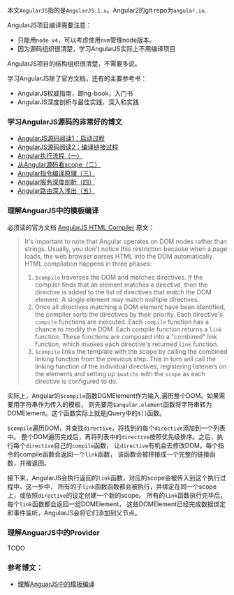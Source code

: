 
本文`AngularJS`指的是`AngularJS 1.x`。Angular2的git repo为`angular.io`.

AngularJS项目编译需要注意：
 - 只能用`node v4`，可以考虑使用`nvm`管理node版本。
 - 因为源码组织很清楚，学习AngularJS实际上不用编译项目

AngularJS项目的结构组织很清楚，不需要多说。

学习AngularJS除了官方文档，还有的主要参考书：
 - AngularJS权威指南，即ng-book，入门书
 - AngularJS深度剖析与最佳实践，深入和实践


### 学习AngularJS源码的非常好的博文
 - [AngularJS源码阅读1：启动过程](http://liuwanlin.info/angularjsyuan-ma-yue-du-1qi-dong-guo-cheng/)
 - [AngularJS源码阅读2：编译链接过程](http://liuwanlin.info/angularjsyuan-ma-yue-du-2bian-yi-lian-jie-guo-cheng/)
 - [Angular执行流程（一）](http://www.aliued.com/?p=3176)
 - [从Angular源码看scope（二）](http://www.aliued.com/?p=3180)
 - [Angular指令编译原理（三）](http://www.aliued.com/?p=3190)
 - [Angular服务深度剖析（四）](http://www.aliued.com/?p=3195)
 - [Angular路由深入浅出（五）](http://www.aliued.com/?p=99)


### 理解AnguarJS中的模板编译

必须读的官方文档 [AngularJS HTML Compiler](https://docs.angularjs.org/guide/compiler) 原文：

> It's important to note that Angular operates on DOM nodes rather than strings. Usually, you don't notice this  restriction because when a page loads, the web browser parses HTML into the DOM automatically. HTML compilation happens in three phases:
> 1. `$compile` traverses the DOM and matches directives. If the compiler finds that an element matches a directive, then the directive is added to the list of directives that match the DOM element. A single element may match multiple directives.
> 2. Once all directives matching a DOM element have been identified, the compiler sorts the directives by their priority. Each directive's `compile` functions are executed. Each `compile` function has a chance to modify the DOM. Each compile function returns a `link` function. These functions are composed into a "combined" link function, which invokes each directive's returned `link` function.
> 3. `$compile` links the template with the scope by calling the combined linking function from the previous step. This in turn will call the linking function of the individual directives, registering listeners on the elements and setting up `$watchs` with the `scope` as each directive is configured to do.

实际上，Angular的`$compile`函数DOMElement作为输入,遍历整个DOM。如果需要用字符串作为传入的模板，
则先要用`$angular.element`函数将字符串转为DOMElement。这个函数实际上就是jQuery中的`$()`函数。

`$compile`遍历DOM，并查找`directive`，将找到的每个`directive`添加到一个列表中。
整个DOM遍历完成后，再将列表中的`directive`按照优先级排序。之后，执行每个`directive`自己的`compile`函数，
让`directive`有机会去修改DOM。每个指令的compile函数会返回一个`link`函数，
该函数会被拼接成一个完整的链接函数，并被返回。

接下来，AngularJS会执行返回的`link`函数，对应的scope会被传入到这个执行过程中。这一步中，
所有的子`link`函数函数都会被执行，并绑定在同一个scope上，或依照`directive`的设定创建一个新的scope。
所有的`link`函数执行完毕后，每个`link`函数都会返回一组DOMElement， 这些DOMElement已经完成数据绑定和事件监听，AngularJS会将它们添加到父节点。

### 理解AnguarJS中的Provider

TODO

### 参考博文：
  - [理解AnguarJS中的模板编译](http://log4think.com/understanding_angularjs_template_compiling/)
